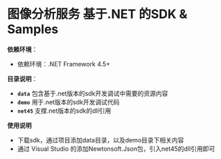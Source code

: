 # 图像分析服务 基于.NET 的SDK & Samples
**依赖环境**：
+ 依赖环境：.NET Framework 4.5+


**目录说明**：
+ **`data`** 包含基于.net版本的sdk开发调试中需要的资源内容
+ **`demo`** 用于.net版本的sdk开发调试代码
+ **`net45`** 支撑.net版本的sdk的dll引用

**使用说明** 
+ 下载sdk，通过项目添加data目录，以及demo目录下相关内容
+ 通过 Visual Studio 的添加Newtonsoft.Json包，引入net45的dll引用即可


